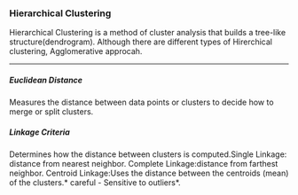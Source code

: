 <h3>Hierarchical Clustering</h3>
<p> Hierarchical Clustering is a method of cluster analysis that builds a tree-like structure(dendrogram). Although there are different types of Hirerchical clustering, Agglomerative approcah. </p>
<hr>
<h5>Euclidean Distance</h5>
<p>Measures the distance between data points or clusters to decide how to merge or split clusters.</p>
<h5>Linkage Criteria</h5>
<p>Determines how the distance between clusters is computed.Single Linkage: distance from nearest neighbor.
Complete Linkage:distance from farthest neighbor.
Centroid Linkage:Uses the distance between the centroids (mean) of the clusters.* careful - Sensitive to outliers*.<p>
